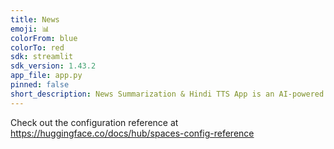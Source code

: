 ```yaml
---
title: News
emoji: 📊
colorFrom: blue
colorTo: red
sdk: streamlit
sdk_version: 1.43.2
app_file: app.py
pinned: false
short_description: News Summarization & Hindi TTS App is an AI-powered app
---
```


Check out the configuration reference at https://huggingface.co/docs/hub/spaces-config-reference
